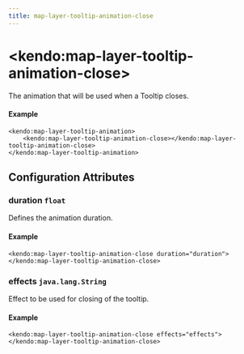 ```yaml
---
title: map-layer-tooltip-animation-close
---
```


# \<kendo:map-layer-tooltip-animation-close\>

The animation that will be used when a Tooltip closes.

#### Example
    <kendo:map-layer-tooltip-animation>
        <kendo:map-layer-tooltip-animation-close></kendo:map-layer-tooltip-animation-close>
    </kendo:map-layer-tooltip-animation>

## Configuration Attributes

### duration `float`

Defines the animation duration.

#### Example
    <kendo:map-layer-tooltip-animation-close duration="duration">
    </kendo:map-layer-tooltip-animation-close>

### effects `java.lang.String`

Effect to be used for closing of the tooltip.

#### Example
    <kendo:map-layer-tooltip-animation-close effects="effects">
    </kendo:map-layer-tooltip-animation-close>

